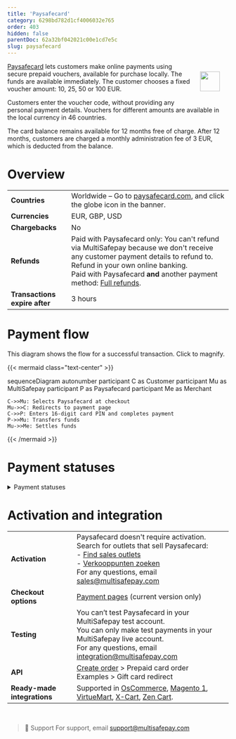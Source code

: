 ```yaml
---
title: 'Paysafecard'
category: 6298bd782d1cf4006032e765
order: 403
hidden: false
parentDoc: 62a32bf042021c00e1cd7e5c
slug: paysafecard
---
```


<img src="https://raw.githubusercontent.com/MultiSafepay/docs/master/static/logo/Payment_methods/Paysafecard.svg" width="45" align="right" style="margin: 20px; max-height: 75px"/>

[Paysafecard](https://www.paysafecard.com/en/) lets customers make online payments using secure prepaid vouchers, available for purchase locally. 
The funds are available immediately. The customer chooses a fixed voucher amount: 10, 25, 50 or 100 EUR. 

Customers enter the voucher code, without providing any personal payment details. Vouchers for different amounts are available in the local currency in 46 countries.

The card balance remains available for 12 months free of charge. After 12 months, customers are charged a monthly administration fee of 3 EUR, which is deducted from the balance.

# Overview

|   |   |
|---|---|
| **Countries**  | Worldwide – Go to [paysafecard.com](https://www.paysafecard.com/en-gb/), and click the globe icon in the banner.  | 
| **Currencies**  | EUR, GBP, USD  | 
| **Chargebacks**  | No | 
| **Refunds** | Paid with Paysafecard only: You can't refund via MultiSafepay because we don't receive any customer payment details to refund to. Refund in your own online banking. <br> Paid with Paysafecard **and** another payment method: [Full refunds](/refunds/).  |
| **Transactions expire after** | 3 hours |

# Payment flow

This diagram shows the flow for a successful transaction. Click to magnify.

{{< mermaid class="text-center" >}}

sequenceDiagram
    autonumber
    participant C as Customer
    participant Mu as MultiSafepay
    participant P as Paysafecard
    participant Me as Merchant

    C->>Mu: Selects Paysafecard at checkout
    Mu->>C: Redirects to payment page
    C->>P: Enters 16-digit card PIN and completes payment
    P->>Mu: Transfers funds 
    Mu->>Me: Settles funds

{{< /mermaid >}} 

# Payment statuses  

<details id="payment-statuses">
<summary>Payment statuses</summary>
<br>

**Order status:** Changes as the customer's order with you progresses towards shipment (independent of payment)

**Transaction status:** Changes as the funds progress towards settlement in your account balance

For more information, see [Payment statuses](/payment-statuses/).

| Description | Order status | Transaction status |
|---|---|---|
| **Payments** | | |
| The customer has been redirected to Paysafecard. | Initialized | Initialized |
| MultiSafepay has collected payment.| Completed | Completed |
| The customer cancelled the transaction at Paysafecard. | Void   | Void   |
| The customer didn't complete payment within 3 hours. | Expired | Expired |
|**Refunds**|||
| Refund initiated. | Initialized | Initialized |
| Refund complete. | Completed | Completed |

</details>

# Activation and integration

| | |
|---|---|
| **Activation** | Paysafecard doesn't require activation. <br> Search for outlets that sell Paysafecard: <br> - [Find sales outlets](https://www.paysafecard.com/en/find-sales-outlet-1/) <br> - [Verkooppunten zoeken](https://www.paysafecard.com/nl/verkooppunt-vinden-1/) <br> For any questions, email <sales@multisafepay.com> |
| **Checkout options** | [Payment pages](/payment-pages/) (current version only) |
| **Testing** | You can’t test Paysafecard in your MultiSafepay test account. <br> You can only make test payments in your MultiSafepay live account. <br> For any questions, email <integration@multisafepay.com> |
| **API** | [Create order](https://docs-api.multisafepay.com/reference/createorder) > Prepaid card order <br> Examples > Gift card redirect |
| **Ready-made integrations** | Supported in [OsCommerce](/oscommerce/), [Magento 1](/magento-1/), [VirtueMart](/virtuemart/), [X-Cart](/x-cart/), [Zen Cart](/zen-cart/). |
<br>

> 💬  Support
> For support, email <support@multisafepay.com>